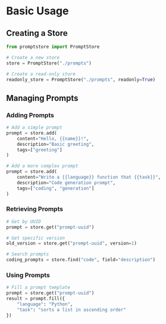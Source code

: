 # Basic Usage

## Creating a Store

```python
from promptstore import PromptStore

# Create a new store
store = PromptStore("./prompts")

# Create a read-only store
readonly_store = PromptStore("./prompts", readonly=True)
```

## Managing Prompts

### Adding Prompts

```python
# Add a simple prompt
prompt = store.add(
    content="Hello, {{name}}!",
    description="Basic greeting",
    tags=["greeting"]
)

# Add a more complex prompt
prompt = store.add(
    content="Write a {{language}} function that {{task}}",
    description="Code generation prompt",
    tags=["coding", "generation"]
)
```

### Retrieving Prompts

```python
# Get by UUID
prompt = store.get("prompt-uuid")

# Get specific version
old_version = store.get("prompt-uuid", version=1)

# Search prompts
coding_prompts = store.find("code", field="description")
```

### Using Prompts

```python
# Fill a prompt template
prompt = store.get("prompt-uuid")
result = prompt.fill({
    "language": "Python",
    "task": "sorts a list in ascending order"
})
```